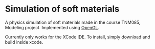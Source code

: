 # Simulation of soft materials
A physics simulation of soft materials made in the course TNM085, Modeling project.
Implemented using [OpenGL](https://www.opengl.org/).


Currently only works for the XCode IDE. To install, simply [download](https://github.com/adamsdm/TNM085-Soft-materials-visualization/archive/master.zip) and build inside xcode. 

